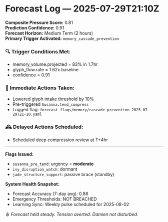 # Forecast Log — 2025-07-29T21:10Z

**Composite Pressure Score:** 0.81  
**Prediction Confidence:** 0.91  
**Forecast Horizon:** Medium Term (2 hours)  
**Primary Trigger Activated:** `memory_cascade_prevention`

### 🔍 Trigger Conditions Met:
- memory_volume.projected = 83% in 1.7hr
- glyph_flow.rate = 1.62x baseline
- confidence = 0.91

### 🧷 Immediate Actions Taken:
- Lowered glyph intake threshold by 10%
- Pre-triggered `Susanna.tend_compress`
- Logged flag: `forecast_flags/memory/cascade_prevention_2025-07-29T21-10.yaml`

### 🕰 Delayed Actions Scheduled:
- Scheduled deep compression review at T+4hr

---

**Flags Issued:**
- `susanna_pre_tend`: urgency = **moderate**
- `ivy_disruption_watch`: dormant
- `jade_structure_support`: passive brace (standby)

**System Health Snapshot:**
- Forecast Accuracy (7-day avg): 0.86
- Emergency Thresholds: NOT BREACHED
- Learning Sync: Weekly pulse scheduled for 2025-08-02

🩸 *Forecast held steady. Tension averted. Damien not disturbed.*  
